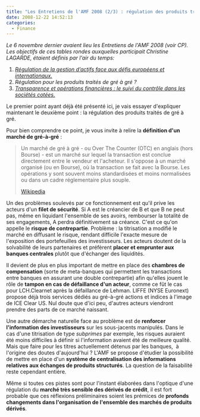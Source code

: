 ```yaml
---
title: "Les Entretiens de l'AMF 2008 (2/3) : régulation des produits traités de gré à gré"
date: 2008-12-22 14:52:13
categories:
  - Finance
---
```


_Le 6 novembre dernier avaient lieu les Entretiens de l'AMF 2008 (voir CP). Les objectifs de ces tables rondes auxquelles participait Christine LAGARDE, étaient définis par l'air du temps:_

1. [_Régulation de la gestion d’actifs face aux défis européens et internationaux._](/2008/11/les-entretiens-de-lamf-2008-13-regulation-de-la-gestion-dactifs/)
2. _Régulation pour les produits traités de gré à gré&nbsp;?_
3. [_Transparence et opérations financières&nbsp;: le suivi du contrôle dans les sociétés cotées._](/2008/12/les-entretiens-de-lamf-2008-33-suivi-du-controle-dans-les-societes-cotees/)

Le premier point ayant déjà été présenté ici, je vais essayer d'expliquer maintenant le deuxième point&nbsp;: la régulation des produits traités de gré à gré.

Pour bien comprendre ce point, je vous invite à relire la **définition d'un marché de gré-à-gré**&nbsp;:

> Un marché de gré à gré - ou Over The Counter (OTC) en anglais (hors Bourse) - est un marché sur lequel la transaction est conclue directement entre le vendeur et l'acheteur. Il s'oppose à un marché organisé (ou en Bourse), où la transaction se fait avec la Bourse. Les opérations y sont souvent moins standardisées et moins normalisées ou dans un cadre réglementaire plus souple.
> 
> [Wikipedia](http://fr.wikipedia.org/wiki/Over_The_Counter)

Un des problèmes soulevés par ce fonctionnement est qu'il prive les acteurs d'un **filet de sécurité**. Si A est le créancier de B et que B ne peut pas, même en liquidant l'ensemble de ses avoirs, rembourser la totalité de ses engagements, A perdra définitivement sa créance. C'est ce qu'on appelle le **risque de contrepartie**. Problème&nbsp;: la titrisation a modifié le marché en diffusant le risque, rendant difficile l'exacte mesure de l'exposition des portefeuilles des investisseurs. Les acteurs doutent de la solvabilité de leurs partenaires et préfèrent **placer et emprunter aux banques centrales** plutôt que d'échanger des liquidités.

Il devient de plus en plus important de mettre en place des **chambres de compensation** (sorte de meta-banques qui permettent les transactions entre banques en assurant une double contrepartie) afin qu'elles jouent le rôle de **tampon en cas de défaillance d'un acteur**, comme ce fût le cas pour LCH.Clearnet après la défaillance de Lehman. LIFFE (NYSE Euronext) propose déjà trois services dédiés au gré-à-gré actions et indices à l'image de ICE Clear US. Nul doute que d'ici peu, d'autres acteurs viendront prendre des parts de ce marché naissant.

Une autre démarche naturelle face au problème est de **renforcer l'information des investisseurs** sur les sous-jacents manipulés. Dans le cas d'une titrisation de type _subprimes_ par exemple, les risques auraient été moins difficiles à définir si l'information avaient été de meilleure qualité. Mais que faire pour les titres actuellement détenus par les banques,  à l'origine des doutes d'aujourd'hui&nbsp;? L'AMF se propose d'étudier la possibilité de mettre en place d'un **système de centralisation des informations relatives aux échanges de produits structurés**. La question de la faisabilité reste cependant entière.

Même si toutes ces pistes sont pour l'instant élaborées dans l'optique d'une régulation du **marché très sensible des dérivés de crédit**, il est fort probable que ces réflexions préliminaires soient les prémices de **profonds changements dans l'organisation de l'ensemble des marchés de produits dérivés**.